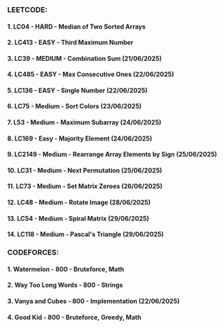 ### LEETCODE:
#### 1. LC04    - HARD    - Median of Two Sorted Arrays
#### 2. LC413   - EASY    - Third Maximum Number
#### 3. LC39    - MEDIUM  - Combination Sum                     (21/06/2025)
#### 4. LC485   - EASY    - Max Consecutive Ones                (22/06/2025)
#### 5. LC136   - EASY    - Single Number                       (22/06/2025)
#### 6. LC75    - Medium  - Sort Colors                         (23/06/2025)
#### 7. L53     - Medium  - Maximum Subarray                    (24/06/2025)
#### 8. LC169   - Easy    - Majority Element                    (24/06/2025)
#### 9. LC2149  - Medium  - Rearrange Array Elements by Sign    (25/06/2025)
#### 10. LC31   - Medium  - Next Permutation                    (25/06/2025)
#### 11. LC73   - Medium  - Set Matrix Zeroes                   (26/06/2025)
#### 12. LC48   - Medium  - Rotate Image                        (28/06/2025)
#### 13. LC54   - Medium  - Spiral Matrix                       (29/06/2025)
#### 14. LC118  - Medium  - Pascal's Triangle                   (29/06/2025)

### CODEFORCES:
#### 1. Watermelon          - 800 - Bruteforce, Math
#### 2. Way Too Long Words  - 800 - Strings
#### 3. Vanya and Cubes     - 800 - Implementation              (22/06/2025)
#### 4. Good Kid            - 800 - Bruteforce, Greedy, Math    

